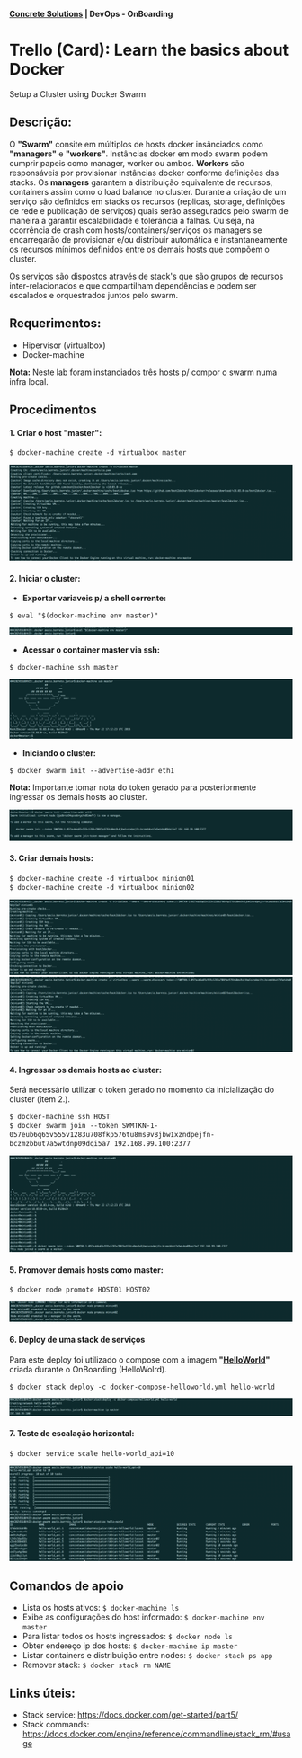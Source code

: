 
__[Concrete Solutions](http://www.concretesolutions.com.br) | DevOps - OnBoarding__

# **Trello (Card):** Learn the basics about Docker

Setup a Cluster using Docker Swarm

## Descrição:

O **"Swarm"** consite em múltiplos de hosts docker insânciados como **"managers"** e **"workers"**. Instâncias docker em modo swarm podem cumprir papeis como manager, worker ou ambos. **Workers** são responsáveis por provisionar instâncias docker conforme definições das stacks. Os **managers** garantem a distribuição equivalente de recursos, containers assim como o load balance no cluster. Durante a criação de um serviço são definidos em stacks os recursos (replicas, storage, definições de rede e publicação de serviços) quais serão assegurados pelo swarm de maneira a garantir escalabilidade e tolerância a falhas. Ou seja, na ocorrência de crash com hosts/containers/serviços os managers se encarregarão de provisionar e/ou distribuir automática e instantaneamente os recursos mínimos definidos entre os demais hosts que compõem o cluster.

Os serviços são dispostos através de stack's que são grupos de recursos inter-relacionados e que compartilham dependências e podem ser escalados e  orquestrados juntos pelo swarm.

## Requerimentos:

- Hipervisor (virtualbox)
- Docker-machine

**Nota:** Neste lab foram instanciados três hosts p/ compor o swarm numa infra local.

## Procedimentos

#### 1. Criar o host **"master"**:

```
$ docker-machine create -d virtualbox master
```

![Create host master](https://github.com/concrete-aecio-barreto-junior/docker-swarm/blob/master/images/create-host-master.png "Create host master")

#### **2. Iniciar o cluster:**
  * **Exportar variaveis p/ a shell corrente:**

  ```
  $ eval "$(docker-machine env master)"
  ```

  ![Vars exporting](https://github.com/concrete-aecio-barreto-junior/docker-swarm/blob/master/images/vars-exporting.png "Var exporting")

  * **Acessar o container master via ssh:**

  ```
  $ docker-machine ssh master
  ```

  ![SSH master host](https://github.com/concrete-aecio-barreto-junior/docker-swarm/blob/master/images/ssh-master.png "SSH master host")

  * **Iniciando o cluster:**

  ```
  $ docker swarm init --advertise-addr eth1
  ```
  **Nota:** Importante tomar nota do token gerado para posteriormente ingressar os demais hosts ao cluster.


  ![Starting Swarm cluster](https://github.com/concrete-aecio-barreto-junior/docker-swarm/blob/master/images/start-cluster.png "Starting cluster")


#### 3. **Criar demais hosts:**

```
$ docker-machine create -d virtualbox minion01
$ docker-machine create -d virtualbox minion02
```

![Create hosts 01](https://github.com/concrete-aecio-barreto-junior/docker-swarm/blob/master/images/create-hosts01.png "create-hosts 01")
![Create hosts 02](https://github.com/concrete-aecio-barreto-junior/docker-swarm/blob/master/images/create-hosts02.png "create-hosts 02")


#### 4. **Ingressar os demais hosts ao cluster:**

Será necessário utilizar o token gerado no momento da inicialização do cluster (item 2.).

```
$ docker-machine ssh HOST
$ docker swarm join --token SWMTKN-1-057eub6q65v555v1283u708fkp576tu8ms9v8jbw1xzndpejfn-bczmzbbut7a5wtdnp09dqi5a7 192.168.99.100:2377
```

![Swarm join](https://github.com/concrete-aecio-barreto-junior/docker-swarm/blob/master/images/swarm-join.png "Swarm Join")

#### 5. **Promover demais hosts como master:**

```
$ docker node promote HOST01 HOST02
```

![Promote node](https://github.com/concrete-aecio-barreto-junior/docker-swarm/blob/master/images/promote-node.png "Promote node")

#### 6. **Deploy de uma stack de serviços**

Para este deploy foi utilizado o compose com a imagem **"[HelloWorld](https://hub.docker.com/r/concreteaeciobarretojunior/debian-helloworld/)"** criada durante o OnBoarding (HelloWolrd).

```
$ docker stack deploy -c docker-compose-helloworld.yml hello-world

```

![Stack deploy](https://github.com/concrete-aecio-barreto-junior/docker-swarm/blob/master/images/stack-deploy.png "Stack deploy")


#### 7. **Teste de escalação horizontal:**

```
$ docker service scale hello-world_api=10
```

![Stack scale](https://github.com/concrete-aecio-barreto-junior/docker-swarm/blob/master/images/stack-scale.png "Stack scale")

## Comandos de apoio

- Lista os hosts ativos: `$ docker-machine ls`
- Exibe as configurações do host informado: `$ docker-machine env master`
- Para listar todos os hosts ingressados: `$ docker node ls`
- Obter endereço ip dos hosts: `$ docker-machine ip master`
- Listar containers e distribuição entre nodes: `$ docker stack ps app`
- Remover stack: `$ docker stack rm NAME`

## Links úteis:

- Stack service: https://docs.docker.com/get-started/part5/
- Stack commands: https://docs.docker.com/engine/reference/commandline/stack_rm/#usage
